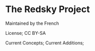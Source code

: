 The Redsky Project
===================
Maintained by the French

License; CC BY-SA 

Current Concepts;
Current Additions;
